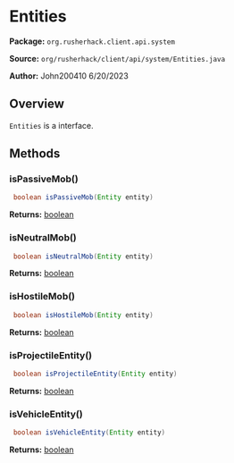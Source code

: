 # Entities

**Package:** `org.rusherhack.client.api.system`

**Source:** `org/rusherhack/client/api/system/Entities.java`

**Author:** John200410 6/20/2023



## Overview

`Entities` is a interface.

## Methods

### isPassiveMob()

```java
 boolean isPassiveMob(Entity entity)
```

**Returns:** [boolean](https://docs.oracle.com/en/java/javase/21/docs/api/java.base/java/lang/Boolean.html)

### isNeutralMob()

```java
 boolean isNeutralMob(Entity entity)
```

**Returns:** [boolean](https://docs.oracle.com/en/java/javase/21/docs/api/java.base/java/lang/Boolean.html)

### isHostileMob()

```java
 boolean isHostileMob(Entity entity)
```

**Returns:** [boolean](https://docs.oracle.com/en/java/javase/21/docs/api/java.base/java/lang/Boolean.html)

### isProjectileEntity()

```java
 boolean isProjectileEntity(Entity entity)
```

**Returns:** [boolean](https://docs.oracle.com/en/java/javase/21/docs/api/java.base/java/lang/Boolean.html)

### isVehicleEntity()

```java
 boolean isVehicleEntity(Entity entity)
```

**Returns:** [boolean](https://docs.oracle.com/en/java/javase/21/docs/api/java.base/java/lang/Boolean.html)

